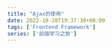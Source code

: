 ```yaml
---
title: "Ajax的使用"
date: 2022-10-28T19:37:30+08:00
tags: ['Frontend Framework']
series: ['前端学习之旅']
---
```


